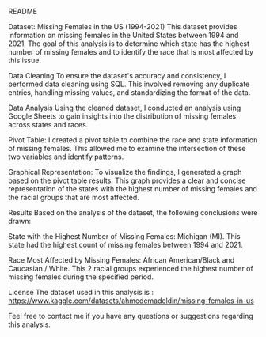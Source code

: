 README

Dataset: Missing Females in the US (1994-2021)
This dataset provides information on missing females in the United States between 1994 and 2021. The goal of this analysis is to determine which state has the highest number of missing females and to identify the race that is most affected by this issue.

Data Cleaning
To ensure the dataset's accuracy and consistency, I performed data cleaning using SQL. This involved removing any duplicate entries, handling missing values, and standardizing the format of the data.

Data Analysis
Using the cleaned dataset, I conducted an analysis using Google Sheets to gain insights into the distribution of missing females across states and races.

Pivot Table: I created a pivot table to combine the race and state information of missing females. This allowed me to examine the intersection of these two variables and identify patterns.

Graphical Representation: To visualize the findings, I generated a graph based on the pivot table results. This graph provides a clear and concise representation of the states with the highest number of missing females and the racial groups that are most affected.

Results
Based on the analysis of the dataset, the following conclusions were drawn:

State with the Highest Number of Missing Females: Michigan (MI). This state had the highest count of missing females between 1994 and 2021.

Race Most Affected by Missing Females: African American/Black and Caucasian / White. This 2 racial groups experienced the highest number of missing females during the specified period.


License
The dataset used in this analysis is : https://www.kaggle.com/datasets/ahmedemadeldin/missing-females-in-us

Feel free to contact me if you have any questions or suggestions regarding this analysis.
